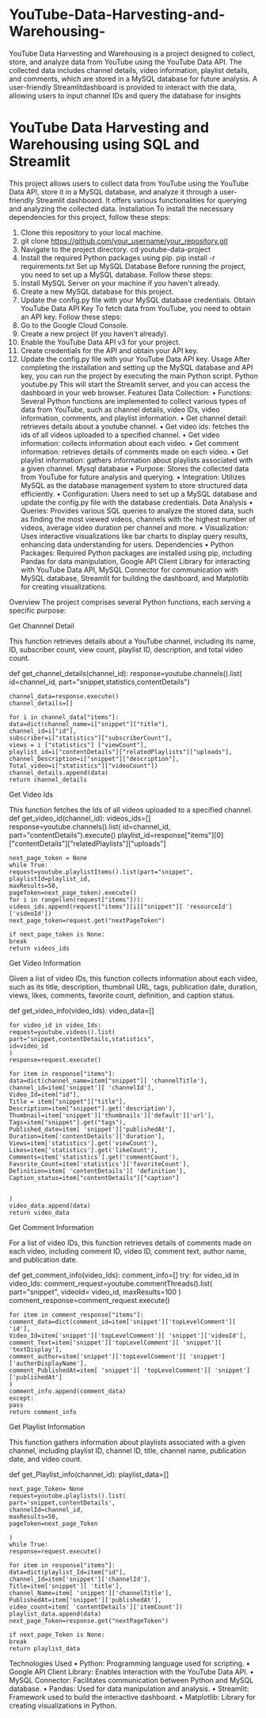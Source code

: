 # YouTube-Data-Harvesting-and-Warehousing-
YouTube Data Harvesting and Warehousing is a project designed to collect,  store, and analyze data from YouTube using the YouTube Data API.  The collected data includes channel details, video information, playlist details, and comments,  which are stored in a MySQL database for future analysis. A user-friendly Streamlitdashboard is provided to interact with the data, allowing users to input channel IDs and query the database for insights
# YouTube Data Harvesting and Warehousing using SQL and Streamlit
This project allows users to collect data from YouTube using the YouTube Data API, store it in a MySQL database, and analyze it through a user-friendly Streamlit dashboard. It offers various functionalities for querying and analyzing the collected data.
Installation
To install the necessary dependencies for this project, follow these steps:
1.	Clone this repository to your local machine.
2.	git clone https://github.com/your_username/your_repository.git
3.	Navigate to the project directory.
    cd youtube-data-project
4.	Install the required Python packages using pip.
pip install -r requirements.txt
Set up MySQL Database
Before running the project, you need to set up a MySQL database. Follow these steps:
1.	Install MySQL Server on your machine if you haven't already.
2.	Create a new MySQL database for this project.
3.	Update the config.py file with your MySQL database credentials.
Obtain YouTube Data API Key
To fetch data from YouTube, you need to obtain an API key. Follow these steps:
1.	Go to the Google Cloud Console.
2.	Create a new project (if you haven't already).
3.	Enable the YouTube Data API v3 for your project.
4.	Create credentials for the API and obtain your API key.
5.	Update the config.py file with your YouTube Data API key.
Usage
After completing the installation and setting up the MySQL database and API key, you can run the project by executing the main Python script.
Python youtube.py
This will start the Streamlit server, and you can access the dashboard in your web browser.
Features
Data Collection:
•	Functions: Several Python functions are implemented to collect various types of data from YouTube, such as channel details, video IDs, video information, comments, and playlist information.
•	Get channel detail: retrieves details about a youtube  channel.
•	Get video ids: fetches the ids of all videos uploaded to a specified channel.
•	Get video information: collects information about each video.
•	Get comment information: retrieves details of comments made on each video.
•	Get playlist information: gathers information about playlists associated with a given channel.
Mysql database 
•	Purpose: Stores the collected data from YouTube for future analysis and querying.
•	Integration: Utilizes MySQL as the database management system to store structured data efficiently.
•	Configuration: Users need to set up a MySQL database and update the config.py file with the database credentials.
 Data Analysis
•	Queries: Provides various SQL queries to analyze the stored data, such as finding the most viewed videos, channels with the highest number of videos, average video duration per channel and more.
•	Visualization: Uses interactive visualizations like bar charts to display query results, enhancing data understanding for users.
Dependencies
•	Python Packages: Required Python packages are installed using pip, including Pandas for data manipulation, Google API Client Library for interacting with YouTube Data API, MySQL Connector for communication with MySQL database, Streamlit for building the dashboard, and Matplotlib for creating visualizations.

Overview
The project comprises several Python  functions, each serving a specific purpose:

Get  Channnel  Detail

This function retrieves details about a YouTube channel, including its name, ID, subscriber count, view count, playlist ID, description, and total video count.

def get_channel_details(channel_id):
    response=youtube.channels().list(
    id=channel_id,
    part="snippet,statistics,contentDetails")
    
    channel_data=response.execute()
    channel_details=[]
    
    for i in channel_data["items"]:
    data=dict(channel_name=i["snippet"]["title"],
    channel_id=i["id"],
    subscriber=i["statistics"]["subscriberCount"],
    views = i ["statistics"] ["viewCount"],
    playlist_id=i["contentDetails"]["relatedPlaylists"]["uploads"],
    channel_Description=i["snippet"]["description"],
    Total_video=i["statistics"]["videoCount"])
    channel_details.append(data)
    return channel_details

Get Video Ids

This function fetches the Ids of all videos uploaded to a specified channel.
def get_video_id(channel_id):
    videos_ids=[]
    response=youtube.channels().list(
    id=channel_id,
    part="contentDetails").execute()
    playlist_id=response["items"][0]["contentDetails"]["relatedPlaylists"]["uploads"]
    
    next_page_token = None
    while True:
    request=youtube.playlistItems().list(part="snippet",
    playlistId=playlist_id,
    maxResults=50,
    pageToken=next_page_token).execute()
    for i in range(len(request["items"])):
    videos_ids.append(request["items"][i]["snippet"][ 'resourceId']['videoId'])
    next_page_token=request.get("nextPageToken")
    
    if next_page_token is None:
    break
    return videos_ids

Get Video Information

Given a list of video IDs, this function collects information about each video, such as its title, description, thumbnail URL, tags, publication date, duration, views, likes, comments, favorite count, definition, and caption status.

def get_video_info(video_Ids):
    video_data=[]
    
    for video_id in video_Ids:
    request=youtube.videos().list(
    part="snippet,contentDetails,statistics",
    id=video_id
    )
    response=request.execute()
    
    for item in response["items"]:
    data=dict(channel_name=item["snippet"][ 'channelTitle'],
    channel_id=item['snippet'][ 'channelId'],
    Video_Id=item["id"],
    Title = item["snippet"]["title"],
    Description=item["snippet"].get('description'),
    Thumbnail=item['snippet']['thumbnails']['default']['url'],
    Tags=item["snippet"].get("tags"),
    Published_date=item[ 'snippet']['publishedAt'],
    Duration=item['contentDetails']['duration'],
    Views=item['statistics'].get('viewCount'),
    Likes=item['statistics'].get('likeCount'),
    Comments=item['statistics'].get('commentCount'),
    Favorite_Count=item['statistics']['favoriteCount'],
    Definition=item[ 'contentDetails'][ 'definition'],
    Caption_status=item["contentDetails"]["caption"]
    
    
    )
    video_data.append(data)
    return video_data
    
Get Comment Information

For a list of video IDs, this function retrieves details of comments made on each video, including comment ID, video ID, comment text, author name, and publication date.

def get_comment_info(video_Ids):
    comment_info=[]
    try:
    for video_id in video_Ids:
    comment_request=youtube.commentThreads().list(
    part="snippet",
    videoId= video_id,
    maxResults=100
    )
    comment_response=comment_request.execute()
    
    for item in comment_response["items"]:
    comment_data=dict(comment_id=item['snippet']['topLevelComment'][ 'id'],
    Video_Id=item['snippet']['topLevelComment'][ 'snippet']['videoId'],
    comment_Text=item['snippet']['topLevelComment'][ 'snippet'][ 'textDisplay'],
    comment_author=item['snippet']['topLevelComment'][ 'snippet']['authorDisplayName'],
    comment_PublishedAt=item[ 'snippet'][ 'topLevelComment'][ 'snippet']['publishedAt']
    )
    comment_info.append(comment_data)
    except:
    pass
    return comment_info

Get Playlist Information

This function gathers information about playlists associated with a given channel, including playlist ID, channel ID, title, channel name, publication date, and video count.

def get_Playlist_info(channel_id):
    playlist_data=[]
    
    next_page_Token= None
    request=youtube.playlists().list(
    part='snippet,contentDetails',
    channelId=channel_id,
    maxResults=50,
    pageToken=next_page_Token
    
    )
    while True:
    response=request.execute()
    
    for item in response["items"]:
    data=dict(playlist_Id=item["id"],
    channel_Id=item['snippet']['channelId'],
    Title=item['snippet'][ 'title'],
    channel_Name=item[ 'snippet']['channelTitle'],
    PublishedAt=item['snippet']['publishedAt'],
    video_count=item[ 'contentDetails']['itemCount'])
    playlist_data.append(data)
    next_page_Token=response.get("nextPageToken")
    
    if next_page_Token is None:
    break
    return playlist_data
    
Technologies Used
•	Python: Programming language used for scripting.
•	Google API Client Library: Enables interaction with the YouTube Data API.
•	MySQL Connector: Facilitates communication between Python and MySQL database.
•	Pandas: Used for data manipulation and analysis.
•	Streamlit: Framework used to build the interactive dashboard.
•	Matplotlib: Library for creating visualizations in Python.



